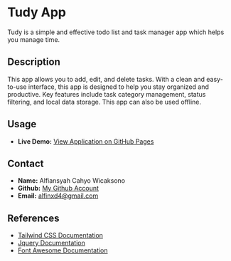 # Tudy App

Tudy is a simple and effective todo list and task manager app which helps you manage time.

## Description

This app allows you to add, edit, and delete tasks. With a clean and easy-to-use interface, this app is designed to help you stay organized and productive. Key features include task category management, status filtering, and local data storage. This app can also be used offline.

## Usage
- **Live Demo:** [View Application on GitHub Pages](https://username.github.io/tudy-app/)

## Contact

- **Name:** Alfiansyah Cahyo Wicaksono
- **Github:** [My Github Account](https://github.com/alfinxd4)
- **Email:** alfinxd4@gmail.com


## References

- [Tailwind CSS Documentation](https://tailwindcss.com/docs)
- [Jquery Documentation](https://api.jquery.com/)
- [Font Awesome Documentation](https://docs.fontawesome.com/)